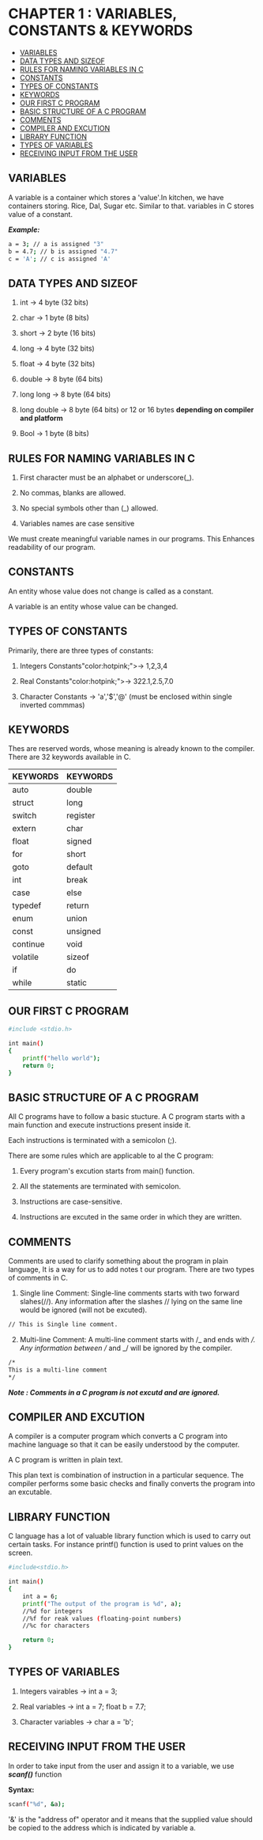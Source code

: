 # CHAPTER 1 : VARIABLES, CONSTANTS & KEYWORDS

- [VARIABLES](#variables)
- [DATA TYPES AND SIZEOF](#data-types-and-sizeof)
- [RULES FOR NAMING VARIABLES IN C](#rules-for-naming-variables-in-c)
- [CONSTANTS](#constants)
- [TYPES OF CONSTANTS](#types-of-constants)
- [KEYWORDS](#keywords)
- [OUR FIRST C PROGRAM](#our-first-c-program)
- [BASIC STRUCTURE OF A C PROGRAM](#basic-structure-of-a-c-program)
- [COMMENTS](#comments)
- [COMPILER AND EXCUTION](#compiler-and-excution)
- [LIBRARY FUNCTION](#library-function)
- [TYPES OF VARIABLES](#types-of-variables)
- [RECEIVING INPUT FROM THE USER](#receiving-input-from-the-user)

## VARIABLES

A variable is a container which stores a 'value'.In kitchen, we have containers storing. Rice, Dal, Sugar etc. Similar to that. variables in C stores value of a constant.

**_Example:_**

```bash
a = 3; // a is assigned "3"
b = 4.7; // b is assigned "4.7"
c = 'A'; // c is assigned 'A'
```

## DATA TYPES AND SIZEOF

1. int &rarr; 4 byte (32 bits)

2. char &rarr; 1 byte (8 bits)

3. short &rarr; 2 byte (16 bits)

4. long &rarr; 4 byte (32 bits)

5. float &rarr; 4 byte (32 bits)

6. double &rarr; 8 byte (64 bits)

7. long long &rarr; 8 byte (64 bits)

8. long double &rarr; 8 byte (64 bits) or 12 or 16 bytes **depending on compiler and platform**

9. Bool &rarr; 1 byte (8 bits)

## RULES FOR NAMING VARIABLES IN C

1.  First character must be an alphabet or underscore(\_).

2.  No commas, blanks are allowed.

3.  No special symbols other than (\_) allowed.

4.  Variables names are case sensitive

We must create meaningful variable names in our programs. This Enhances readability of our program.

## CONSTANTS

An entity whose value does not change is called as a constant.

A variable is an entity whose value can be changed.

## TYPES OF CONSTANTS

Primarily, there are three types of constants:

1. Integers Constants"color:hotpink;">&rarr; 1,2,3,4

2. Real Constants"color:hotpink;">&rarr; 322.1,2.5,7.0

3. Character Constants &rarr; 'a','$','@' (must be enclosed within single inverted commmas)

<!-- Size of int : 4 bytes
Size of float : 4 bytes
Size of char : 1 bytes  -->

## KEYWORDS

Thes are reserved words, whose meaning is already known to the compiler. There are 32 keywords available in C.

| KEYWORDS | KEYWORDS |
| -------- | -------- |
| auto     | double   |
| struct   | long     |
| switch   | register |
| extern   | char     |
| float    | signed   |
| for      | short    |
| goto     | default  |
| int      | break    |
| case     | else     |
| typedef  | return   |
| enum     | union    |
| const    | unsigned |
| continue | void     |
| volatile | sizeof   |
| if       | do       |
| while    | static   |

## OUR FIRST C PROGRAM

```bash
#include <stdio.h>

int main()
{
    printf("hello world");
    return 0;
}
```

## BASIC STRUCTURE OF A C PROGRAM

All C programs have to follow a basic stucture. A C program starts with a main function and execute instructions present inside it.

Each instructions is terminated with a semicolon (;).

There are some rules which are applicable to al the C program:

1. Every program's excution starts from main() function.

2. All the statements are terminated with semicolon.

3. Instructions are case-sensitive.

4. Instructions are excuted in the same order in which they are written.

## COMMENTS

Comments are used to clarify something about the program in plain language, It is a way for us to add notes t our program. There are two types of comments in C.

1. Single line Comment: Single-line comments starts with two forward slahes(//). Any information after the slashes // lying on the same line would be ignored (will not be excuted).

```bash
// This is Single line comment.
```

2. Multi-line Comment: A multi-line comment starts with /_ and ends with _/. Any information between /_ and _/ will be ignored by the compiler.

```bash
/*
This is a multi-line comment
*/
```

**_Note : Comments in a C program is not excutd and are ignored._**

## COMPILER AND EXCUTION

A compiler is a computer program which converts a C program into machine language so that it can be easily understood by the computer.

A C program is written in plain text.

This plan text is combination of instruction in a particular sequence. The compiler performs some basic checks and finally converts the program into an excutable.

## LIBRARY FUNCTION

C language has a lot of valuable library function which is used to carry out certain tasks. For instance printf() function is used to print values on the screen.

```bash
#include<stdio.h>

int main()
{
    int a = 6;
    printf("The output of the program is %d", a);
    //%d for integers
    //%f for reak values (floating-point numbers)
    //%c for characters

    return 0;
}
```

## TYPES OF VARIABLES

1. Integers vairables &rarr; int a = 3;

2. Real variables &rarr; int a = 7; float b = 7.7;

3. Character variables &rarr; char a = 'b';

## RECEIVING INPUT FROM THE USER

In order to take input from the user and assign it to a variable, we use **_scanf()_** function

**Syntax:**

```bash
scanf("%d", &a);
```

'&' is the "address of" operator and it means that the supplied value should be copied to the address which is indicated by variable a.
